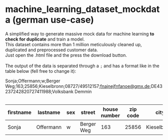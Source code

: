 # machine_learning_dataset_mockdata (german use-case)
A simplified way to generate massive mock data for machine learning **to check for duplicate** and train a model.<br>
This dataset contains more than 1 million meticulously cleaned up, duplicated and preprocessed customer data.<br>
Just open the .html file and the press the download button. 
<br>
<br>
The output of the data is separated through a ```;```  and has a format like in the table below (fell free to change it):<br>

Sonja;Offermann;w;Berger Weg;163;25856;Kieselbronn;08727/49512157;fnajnejfnfanoe@gmx.de;DE43237242820727411988;Volksbank Demmin<br><br>


| firstname  | lastname | sex  | street | house number  | zip code | city | phone number | email  | iban | bankname |
| ---------- | -------- | ---- | ------ | ------------- | -------- | ---- | ------------ | ------ | ---- | -------- |
| Sonja  | Offermann  | w  | Berger Weg  | 163  | 25856  | Kieselbronn | 08727/49512157  | fnajnejfnfanoe@gmx.de  | DE43237242820727411988 | Volksbank Demmin |
